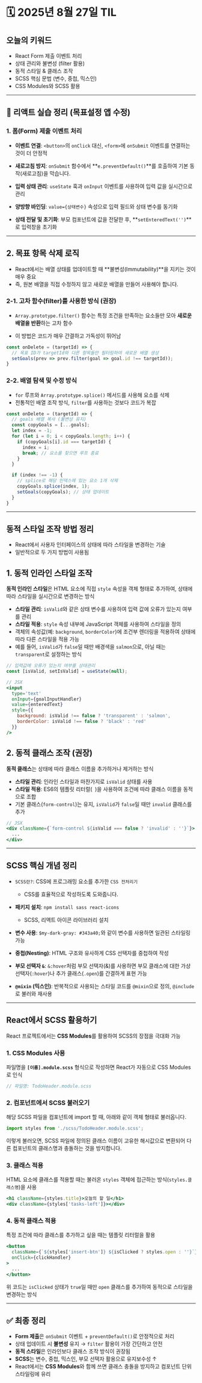 # 🗓️ 2025년 8월 27일 TIL

## 오늘의 키워드
- React Form 제출 이벤트 처리
- 상태 관리와 불변성 (filter 활용)
- 동적 스타일 & 클래스 조작
- SCSS 핵심 문법 (변수, 중첩, 믹스인)
- CSS Modules와 SCSS 활용

---

## 📝 리액트 실습 정리 (목표설정 앱 수정)

### 1\. 폼(Form) 제출 이벤트 처리

* **이벤트 연결**: `<button>`의 `onClick` 대신,
  `<form>`에 `onSubmit` 이벤트를 연결하는 것이 더 안정적
  
* **새로고침 방지**: `onSubmit` 함수에서 **`e.preventDefault()`**를
  호출하여 기본 동작(새로고침)을 막습니다.

* **입력 상태 관리**: `useState` 훅과 `onInput` 이벤트를
  사용하여 입력 값을 실시간으로 관리

* **양방향 바인딩**: `value={상태변수}` 속성으로 입력 필드와 상태 변수를 동기화
  
* **상태 전달 및 초기화**: 부모 컴포넌트에 값을 전달한 후, **`setEnteredText('')`**로 입력창을 초기화

-----

## 2\. 목표 항목 삭제 로직

- React에서는 배열 상태를 업데이트할 때 \*\*불변성(Immutability)\*\*을 지키는 것이 매우 중요
- 즉, 원본 배열을 직접 수정하지 않고 새로운 배열을 만들어 사용해야 합니다.


### 2-1. 고차 함수(filter)를 사용한 방식 (권장)

- `Array.prototype.filter()` 함수는 특정 조건을 만족하는
  요소들만 모아 **새로운 배열을 반환**하는 고차 함수

- 이 방법은 코드가 매우 간결하고 가독성이 뛰어남

```jsx
const onDelete = (targetId) => {
  // 목표 ID가 targetId와 다른 항목들만 필터링하여 새로운 배열 생성
  setGoals(prev => prev.filter(goal => goal.id !== targetId));
}
```

### 2-2. 배열 탐색 및 수정 방식

- `for` 루프와 `Array.prototype.splice()` 메서드를 사용해 요소를 삭제
- 전통적인 배열 조작 방식, `filter`를 사용하는 것보다 코드가 복잡

```jsx
const onDelete = (targetId) => {
  // goals 배열 복사 (불변성 유지)
  const copyGoals = [...goals];
  let index = -1;
  for (let i = 0; i < copyGoals.length; i++) {
    if (copyGoals[i].id === targetId) {
      index = i;
      break; // 요소를 찾으면 루프 종료
    }
  }

  if (index !== -1) {
    // splice로 해당 인덱스에 있는 요소 1개 삭제
    copyGoals.splice(index, 1);
    setGoals(copyGoals); // 상태 업데이트
  }
}
```
---

## 동적 스타일 조작 방법 정리

- React에서 사용자 인터페이스의 상태에 따라 스타일을 변경하는 기술
- 일반적으로 두 가지 방법이 사용됨

## 1\. 동적 인라인 스타일 조작

**동적 인라인 스타일**은 HTML 요소에 직접 `style` 속성을 객체 형태로 추가하여,
  상태에 따라 스타일을 실시간으로 변경하는 방식

* **스타일 관리**: `isValid`와 같은 상태 변수를 사용하여 
  입력 값에 오류가 있는지 여부를 관리
* **스타일 적용**: `style` 속성 내부에 JavaScript 객체를 사용하여
  스타일을 정의
* 객체의 속성값(예: `background`, `borderColor`)에 조건부 렌더링을 적용하여
  상태에 따라 다른 스타일을 적용 가능
* 예를 들어, `isValid`가 `false`일 때만 배경색을 `salmon`으로,
  아닐 때는 `transparent`로 설정하는 방식


```jsx
// 입력값에 오류가 있는지 여부를 상태관리
const [isValid, setIsValid] = useState(null);

// JSX
<input
  type='text'
  onInput={goalInputHandler}
  value={enteredText}
  style={{
    background: isValid !== false ? 'transparent' : 'salmon',
    borderColor: isValid !== false ? 'black' : 'red'
  }}
/>
```

## 2\. 동적 클래스 조작 (권장)

**동적 클래스**는 상태에 따라 클래스 이름을 추가하거나 제거하는 방식

* **스타일 관리**: 인라인 스타일과 마찬가지로 `isValid` 상태를 사용
* **스타일 적용**: ES6의 템플릿 리터럴(` `)을 사용하여 조건에 따라
  클래스 이름을 동적으로 조합
* 기본 클래스(`form-control`)는 유지,
  `isValid`가 `false`일 때만 `invalid` 클래스를 추가

```jsx
// JSX
<div className={`form-control ${isValid === false ? 'invalid' : ''}`}>
  ...
</div>
```


---

## SCSS 핵심 개념 정리

* `SCSS란?`: CSS에 프로그래밍 요소를 추가한 `CSS 전처리기`
  - CSS를 효율적으로 작성하도록 도와줍니다.
* **패키지 설치**: `npm install sass react-icons`
  - SCSS, 리액트 아이콘 라이브러리 설치
* **변수 사용**: `$my-dark-gray: #343a40;`와 같이 변수를 사용하면 일관된 스타일링 가능

* **중첩(Nesting)**: HTML 구조와 유사하게 CSS 선택자를 중첩하여 작성

* **부모 선택자 `&`**: `&:hover`처럼 부모 선택자(&)를 사용하면 부모 클래스에 대한
  가상 선택자(`:hover`)나 추가 클래스(`.open`)를 간결하게 표현 가능

* **`@mixin` (믹스인)**: 반복적으로 사용되는 스타일 코드를
  `@mixin`으로 정의, `@include`로 불러와 재사용

-----

## React에서 SCSS 활용하기

React 프로젝트에서는 **CSS Modules**를 활용하여 SCSS의 장점을 극대화 가능

### 1\. CSS Modules 사용

파일명을 **`[이름].module.scss`** 형식으로 작성하면 React가 자동으로 CSS Modules로 인식

```jsx
// 파일명: TodoHeader.module.scss
```

### 2\. 컴포넌트에서 SCSS 불러오기

해당 SCSS 파일을 컴포넌트에 import 할 때,
아래와 같이 객체 형태로 불러옵니다.

```javascript
import styles from './scss/TodoHeader.module.scss';
```

이렇게 불러오면, SCSS 파일에 정의된 클래스 이름이
고유한 해시값으로 변환되어 다른 컴포넌트의 클래스명과 충돌하는 것을 방지합니다.

### 3\. 클래스 적용

HTML 요소에 클래스를 적용할 때는 불러온
`styles` 객체에 접근하는 방식(`styles.클래스명`)을 사용

```jsx
<h1 className={styles.title}>오늘의 할 일</h1>
<div className={styles['tasks-left']}></div>
```

### 4\. 동적 클래스 적용

특정 조건에 따라 클래스를 추가하고 싶을 때는 템플릿 리터럴을 활용

```jsx
<button
  className={`${styles['insert-btn']} ${isClicked ? styles.open : ''}`}
  onClick={clickHandler}
>
  ...
</button>
```

위 코드는 `isClicked` 상태가 `true`일 때만 `open` 클래스를 추가하여
동적으로 스타일을 변경하는 방식

---

## ✅ 최종 정리
- **Form 제출**은 `onSubmit` 이벤트 + `preventDefault()`로 안정적으로 처리
- 상태 업데이트 시 **불변성** 유지 → `filter` 활용이 가장 간단하고 안전
- **동적 스타일**은 인라인보다 클래스 조작 방식이 권장됨
- **SCSS**는 변수, 중첩, 믹스인, 부모 선택자 활용으로 유지보수성 ↑
- React에서는 **CSS Modules**와 함께 쓰면 클래스 충돌을 방지하고 컴포넌트 단위 스타일링에 유리  


